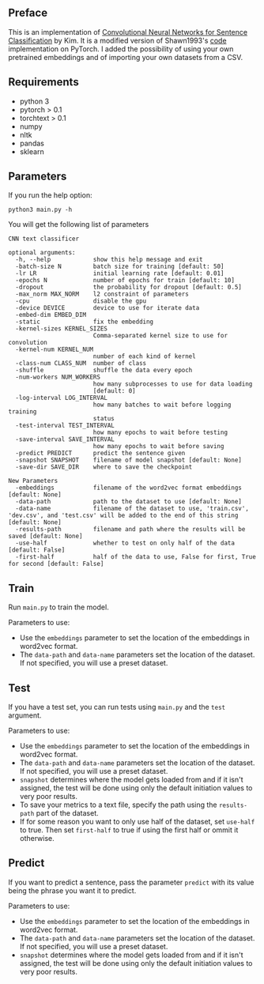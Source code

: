 ## Preface
This is an implementation of [Convolutional Neural Networks for Sentence Classification](https://arxiv.org/abs/1408.5882) by Kim. It is a modified version of Shawn1993's [code](https://github.com/Shawn1993/cnn-text-classification-pytorch) implementation on PyTorch. I added the possibility of using your own pretrained embeddings and of importing your own datasets from a CSV.

## Requirements
* python 3
* pytorch > 0.1
* torchtext > 0.1
* numpy
* nltk
* pandas
* sklearn


## Parameters

If you run the help option:
```
python3 main.py -h
```

You will get the following list of parameters

```
CNN text classificer

optional arguments:
  -h, --help            show this help message and exit
  -batch-size N         batch size for training [default: 50]
  -lr LR                initial learning rate [default: 0.01]
  -epochs N             number of epochs for train [default: 10]
  -dropout              the probability for dropout [default: 0.5]
  -max_norm MAX_NORM    l2 constraint of parameters
  -cpu                  disable the gpu
  -device DEVICE        device to use for iterate data
  -embed-dim EMBED_DIM
  -static               fix the embedding
  -kernel-sizes KERNEL_SIZES
                        Comma-separated kernel size to use for convolution
  -kernel-num KERNEL_NUM
                        number of each kind of kernel
  -class-num CLASS_NUM  number of class
  -shuffle              shuffle the data every epoch
  -num-workers NUM_WORKERS
                        how many subprocesses to use for data loading
                        [default: 0]
  -log-interval LOG_INTERVAL
                        how many batches to wait before logging training
                        status
  -test-interval TEST_INTERVAL
                        how many epochs to wait before testing
  -save-interval SAVE_INTERVAL
                        how many epochs to wait before saving
  -predict PREDICT      predict the sentence given
  -snapshot SNAPSHOT    filename of model snapshot [default: None]
  -save-dir SAVE_DIR    where to save the checkpoint
  
New Parameters
  -embeddings           filename of the word2vec format embeddings [default: None]
  -data-path            path to the dataset to use [default: None]
  -data-name            filename of the dataset to use, 'train.csv', 'dev.csv', and 'test.csv' will be added to the end of this string [default: None]
  -results-path         filename and path where the results will be saved [default: None]
  -use-half             whether to test on only half of the data [default: False]
  -first-half           half of the data to use, False for first, True for second [default: False]
````


## Train
Run `main.py` to train the model.

Parameters to use:

* Use the `embeddings` parameter to set the location of the embeddings in word2vec format.
* The `data-path` and `data-name` parameters set the location of the dataset. If not specified, you will use a preset dataset.

## Test
If you have a test set, you can run tests using `main.py` and the `test` argument.

Parameters to use:

* Use the `embeddings` parameter to set the location of the embeddings in word2vec format.
* The `data-path` and `data-name` parameters set the location of the dataset. If not specified, you will use a preset dataset.
* `snapshot` determines where the model gets loaded from and if it isn't assigned, the test will be done using only the default initiation values to very poor results.
* To save your metrics to a text file, specify the path using the `results-path` part of the dataset.
* If for some reason you want to only use half of the dataset, set `use-half` to true. Then set `first-half` to true if using the first half or ommit it otherwise.

## Predict
If you want to predict a sentence, pass the parameter `predict` with its value being the phrase you want it to predict.

Parameters to use:

* Use the `embeddings` parameter to set the location of the embeddings in word2vec format.
* The `data-path` and `data-name` parameters set the location of the dataset. If not specified, you will use a preset dataset.
* `snapshot` determines where the model gets loaded from and if it isn't assigned, the test will be done using only the default initiation values to very poor results.